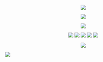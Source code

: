 <p align="center">
<img src="https://files.catbox.moe/uuwerr.png"/>
</p>

<p align="center">
<img src="https://files.catbox.moe/cnvkre.png"/>
</p>

<p align="center">
<img src="https://files.catbox.moe/9hdndd.png"/>
</p>

<p align="center">
    <img src="https://files.catbox.moe/7t67u0.png"/>
<img src="https://files.catbox.moe/viypct.png"/>
<img src="https://files.catbox.moe/2yc4ih.png"/> 
<img src="https://files.catbox.moe/bi6luk.png"/>
    <img src="https://files.catbox.moe/wazqa9.png"/>
</p>

<p align="center">
<img src="https://files.catbox.moe/f9jlyt.png"/> 
</p>

![](https://komarev.com/ghpvc/?username=ranpos&color=dedede) <br> 
